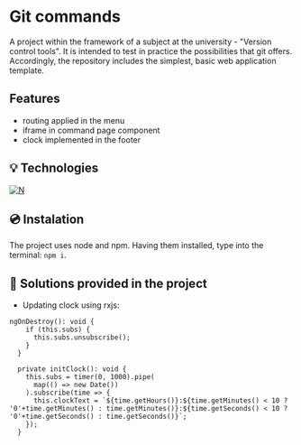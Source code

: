 # Git commands

A project within the framework of a subject at the university - "Version control tools". It is intended to test in practice the possibilities that git offers. Accordingly, the repository includes the simplest, basic web application template.

## Features

- routing applied in the menu
- iframe in command page component
- clock implemented in the footer

## 💡 Technologies
[![N](https://camo.githubusercontent.com/29026b68c52288230bf32bc2268e47e5c3b81dba23106fb062fcc0541f8e9529/68747470733a2f2f696d672e736869656c64732e696f2f62616467652f416e67756c61722d4444303033313f7374796c653d666f722d7468652d6261646765266c6f676f3d616e67756c6172266c6f676f436f6c6f723d7768697465)](https://angular.io/)

## 💿 Instalation
The project uses node and npm. Having them installed, type into the terminal: ```npm i```.

## 👀 Solutions provided in the project
- Updating clock using rxjs:
```
ngOnDestroy(): void {
    if (this.subs) {
      this.subs.unsubscribe();
    }
  }

  private initClock(): void {
    this.subs = timer(0, 1000).pipe(
      map(() => new Date())
    ).subscribe(time => {
      this.clockText = `${time.getHours()}:${time.getMinutes() < 10 ? '0'+time.getMinutes() : time.getMinutes()}:${time.getSeconds() < 10 ? '0'+time.getSeconds() : time.getSeconds()}`;
    });
  }
```

[2]: https://img.shields.io/npm/v/github-standard-labels.svg?style=flat-square
[3]: https://npmjs.org/package/github-standard-labels
